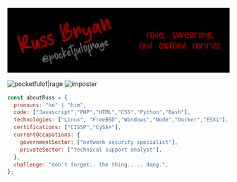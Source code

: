 [![Header](https://raw.githubusercontent.com/pocketfulofrage/pocketfulofrage/master/github_header.png)](https://pocketfulofrage.github.com/)

<!-- ### Hi there 👋 -->

![pocketfulof|rage](https://img.shields.io/badge/pocketfulof-rage-red)
![imposter](https://img.shields.io/badge/imposter%20syndrome-passing-green)

```javascript
const aboutRuss = {
  pronouns: "he" | "him",
  code: ["Javascript","PHP","HTML","CSS","Python","Bash"],
  technologies: ["Linux", "FreeBSD","Windows","Node","Docker","ESXi"],
  certifications: ["CISSP","CySA+"],
  currentOccupations: {
    governmentSector: ["network security specialist"],
    privateSector: ["technical support analyst"],
  },
  challenge: "don't forget.. the thing.. .. dang.",
};
```

<!--
**pocketfulofrage/pocketfulofrage** is a ✨ _special_ ✨ repository because its `README.md` (this file) appears on your GitHub profile.

Here are some ideas to get you started:

- 🔭 I’m currently working on ...
- 🌱 I’m currently learning ...
- 👯 I’m looking to collaborate on ...
- 🤔 I’m looking for help with ...
- 💬 Ask me about ...
- 📫 How to reach me: ...
- 😄 Pronouns: ...
- ⚡ Fun fact: ...
-->
